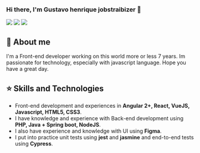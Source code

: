 ### Hi there, I'm Gustavo henrique jobstraibizer 👋

<a href="https://www.linkedin.com/in/ghjobstraibizer"><img src="https://img.shields.io/badge/LinkedIn-0077B5?style=for-the-badge&logo=linkedin&logoColor=white" /></a>
<a href="https://gitlab.com/gustavo_dev"><img src="https://img.shields.io/badge/GitLab-330F63?style=for-the-badge&logo=gitlab&logoColor=white" /></a>
<a href="mailto:gustavojobs.dev@gmail.com"><img src="https://img.shields.io/badge/Gmail-D14836?style=for-the-badge&logo=gmail&logoColor=white" /></a>

## :man: About me
I'm a Front-end developer working on this world more or less 7 years. Im passionate for technology, especially with javascript language. Hope you have a great day.

## :star: Skills and Technologies

- Front-end development and experiences in **Angular 2+, React, VueJS, Javascript, HTML5, CSS3**.
- I have knowledge and experience with Back-end development using **PHP, Java + Spring boot, NodeJS**.
- I also have experience and knowledge with UI using **Figma**.
- I put into practice unit tests using **jest** and **jasmine** and end-to-end tests using **Cypress**.
